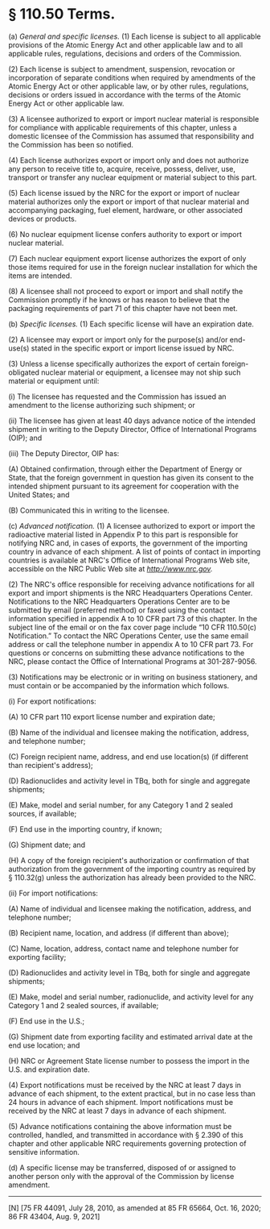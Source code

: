 # § 110.50   Terms.

(a) *General and specific licenses.* (1) Each license is subject to all applicable provisions of the Atomic Energy Act and other applicable law and to all applicable rules, regulations, decisions and orders of the Commission.


(2) Each license is subject to amendment, suspension, revocation or incorporation of separate conditions when required by amendments of the Atomic Energy Act or other applicable law, or by other rules, regulations, decisions or orders issued in accordance with the terms of the Atomic Energy Act or other applicable law.


(3) A licensee authorized to export or import nuclear material is responsible for compliance with applicable requirements of this chapter, unless a domestic licensee of the Commission has assumed that responsibility and the Commission has been so notified.


(4) Each license authorizes export or import only and does not authorize any person to receive title to, acquire, receive, possess, deliver, use, transport or transfer any nuclear equipment or material subject to this part.


(5) Each license issued by the NRC for the export or import of nuclear material authorizes only the export or import of that nuclear material and accompanying packaging, fuel element, hardware, or other associated devices or products.


(6) No nuclear equipment license confers authority to export or import nuclear material.


(7) Each nuclear equipment export license authorizes the export of only those items required for use in the foreign nuclear installation for which the items are intended.


(8) A licensee shall not proceed to export or import and shall notify the Commission promptly if he knows or has reason to believe that the packaging requirements of part 71 of this chapter have not been met.


(b) *Specific licenses.* (1) Each specific license will have an expiration date.


(2) A licensee may export or import only for the purpose(s) and/or end-use(s) stated in the specific export or import license issued by NRC.


(3) Unless a license specifically authorizes the export of certain foreign-obligated nuclear material or equipment, a licensee may not ship such material or equipment until:


(i) The licensee has requested and the Commission has issued an amendment to the license authorizing such shipment; or


(ii) The licensee has given at least 40 days advance notice of the intended shipment in writing to the Deputy Director, Office of International Programs (OIP); and


(iii) The Deputy Director, OIP has:


(A) Obtained confirmation, through either the Department of Energy or State, that the foreign government in question has given its consent to the intended shipment pursuant to its agreement for cooperation with the United States; and


(B) Communicated this in writing to the licensee.




(c) *Advanced notification.* (1) A licensee authorized to export or import the radioactive material listed in Appendix P to this part is responsible for notifying NRC and, in cases of exports, the government of the importing country in advance of each shipment. A list of points of contact in importing countries is available at NRC's Office of International Programs Web site, accessible on the NRC Public Web site at *http://www.nrc.gov.*

(2) The NRC's office responsible for receiving advance notifications for all export and import shipments is the NRC Headquarters Operations Center. Notifications to the NRC Headquarters Operations Center are to be submitted by email (preferred method) or faxed using the contact information specified in appendix A to 10 CFR part 73 of this chapter. In the subject line of the email or on the fax cover page include “10 CFR 110.50(c) Notification.” To contact the NRC Operations Center, use the same email address or call the telephone number in appendix A to 10 CFR part 73. For questions or concerns on submitting these advance notifications to the NRC, please contact the Office of International Programs at 301-287-9056.


(3) Notifications may be electronic or in writing on business stationery, and must contain or be accompanied by the information which follows.


(i) For export notifications:


(A) 10 CFR part 110 export license number and expiration date;


(B) Name of the individual and licensee making the notification, address, and telephone number;


(C) Foreign recipient name, address, and end use location(s) (if different than recipient's address);


(D) Radionuclides and activity level in TBq, both for single and aggregate shipments;


(E) Make, model and serial number, for any Category 1 and 2 sealed sources, if available;


(F) End use in the importing country, if known;


(G) Shipment date; and


(H) A copy of the foreign recipient's authorization or confirmation of that authorization from the government of the importing country as required by § 110.32(g) unless the authorization has already been provided to the NRC.


(ii) For import notifications:


(A) Name of individual and licensee making the notification, address, and telephone number;


(B) Recipient name, location, and address (if different than above);


(C) Name, location, address, contact name and telephone number for exporting facility;


(D) Radionuclides and activity level in TBq, both for single and aggregate shipments;


(E) Make, model and serial number, radionuclide, and activity level for any Category 1 and 2 sealed sources, if available;


(F) End use in the U.S.;


(G) Shipment date from exporting facility and estimated arrival date at the end use location; and


(H) NRC or Agreement State license number to possess the import in the U.S. and expiration date.


(4) Export notifications must be received by the NRC at least 7 days in advance of each shipment, to the extent practical, but in no case less than 24 hours in advance of each shipment. Import notifications must be received by the NRC at least 7 days in advance of each shipment.


(5) Advance notifications containing the above information must be controlled, handled, and transmitted in accordance with § 2.390 of this chapter and other applicable NRC requirements governing protection of sensitive information.


(d) A specific license may be transferred, disposed of or assigned to another person only with the approval of the Commission by license amendment.



---

[N] [75 FR 44091, July 28, 2010, as amended at 85 FR 65664, Oct. 16, 2020; 86 FR 43404, Aug. 9, 2021]




